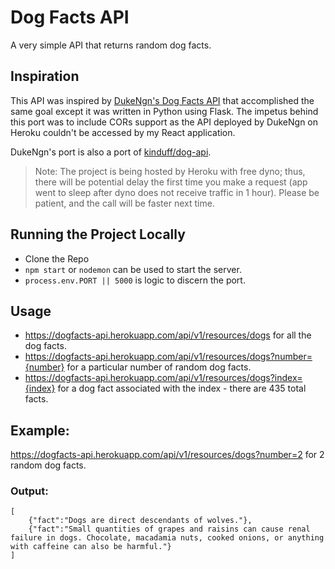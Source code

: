 # Dog Facts API
A very simple API that returns random dog facts.

## Inspiration
This API was inspired by [DukeNgn's Dog Facts API](https://github.com/DukeNgn/Dog-facts-API) that accomplished the same goal except it was written in Python using Flask. The impetus behind this port was to include CORs support as the API deployed by DukeNgn on Heroku couldn't be accessed by my React application.

DukeNgn's port is also a port of [kinduff/dog-api](https://github.com/kinduff/dog-api).

> Note: The project is being hosted by Heroku with free dyno; thus, there will be potential delay the first time you make a request (app went to sleep after dyno does not receive traffic in 1 hour). Please be patient, and the call will be faster next time.

## Running the Project Locally
- Clone the Repo
- ``npm start`` or ``nodemon`` can be used to start the server. 
- ``process.env.PORT || 5000`` is logic to discern the port. 

## Usage
- https://dogfacts-api.herokuapp.com/api/v1/resources/dogs for all the dog facts.
- https://dogfacts-api.herokuapp.com/api/v1/resources/dogs?number={number} for a particular number of random dog facts.
- https://dogfacts-api.herokuapp.com/api/v1/resources/dogs?index={index} for a dog fact associated with the index - there are 435 total facts.

## Example:
https://dogfacts-api.herokuapp.com/api/v1/resources/dogs?number=2 for 2 random dog facts. 

### Output:
```
[
    {"fact":"Dogs are direct descendants of wolves."},
    {"fact":"Small quantities of grapes and raisins can cause renal failure in dogs. Chocolate, macadamia nuts, cooked onions, or anything with caffeine can also be harmful."}
]
```